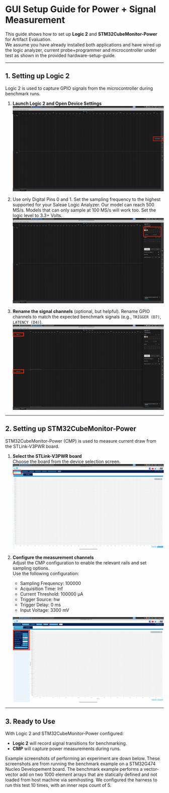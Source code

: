 # GUI Setup Guide for Power + Signal Measurement

This guide shows how to set up **Logic 2** and **STM32CubeMonitor-Power** for Artifact Evaluation.  
We assume you have already installed both applications and have wired up the logic analyzer, current
probe+programmer and microcontroller under test as shown in the provided hardware-setup-guide.

---

## 1. Setting up Logic 2

Logic 2 is used to capture GPIO signals from the microcontroller during benchmark runs.

1. **Launch Logic 2 and Open Device Settings**  
   ![Logic2 Startup](images/logic2-startup.png)

2. Use only Digital Pins 0 and 1. Set the sampling frequency to the highest supported for 
   your Saleae Logic Analyzer. Our model can reach 500 MS/s. Models that can only sample at
   100 MS/s will work too. Set the logic level to 3.3+ Volts. 
   ![Logic2 Device Settings](images/logic2-device-settings.png)

3. **Rename the signal channels** (optional, but helpful).
   Rename GPIO channels to match the expected benchmark signals (e.g., `TRIGGER (D7)`, `LATENCY (D4)`).  
   ![Logic2 Signal Renaming](images/logic2-signal-renaming.png)

---

## 2. Setting up STM32CubeMonitor-Power

STM32CubeMonitor-Power (CMP) is used to measure current draw from the STLink-V3PWR board.

1. **Select the STLink-V3PWR board**  
   Choose the board from the device selection screen.  
   ![CMP Board Selection](images/cmp-board-sel.png)

2. **Configure the measurement channels**  
   Adjust the CMP configuration to enable the relevant rails and set sampling options.  
   Use the following configuration:
   * Sampling Frequency: 100000
   * Acquisition Time: Inf
   * Current Threshold: 100000 µA
   * Trigger Source: hw
   * Trigger Delay: 0 ms
   * Input Voltage: 3300 mV

   ![CMP Configuration](images/cmp-config.png)

---

## 3. Ready to Use

With Logic 2 and STM32CubeMonitor-Power configured:
- **Logic 2** will record signal transitions for benchmarking.
- **CMP** will capture power measurements during runs.

Example screenshots of performing an experiment are down below. These screenshots are from running
the benchmark example on a STM32G474 Nucleo Developement board. The benchmark example performs
a vector-vector add on two 1000 element arrays that are statically defined and not loaded from host machine
via semihosting. We configured the harness to run this test 10 times, with an inner reps count of 5.

